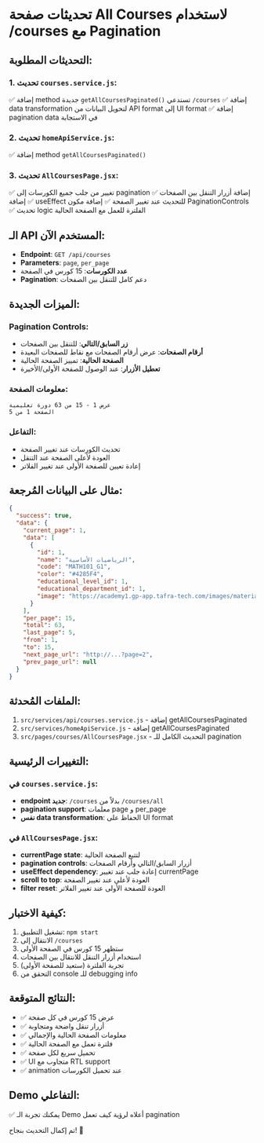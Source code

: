 # تحديثات صفحة All Courses لاستخدام /courses مع Pagination

## التحديثات المطلوبة:

### 1. تحديث `courses.service.js`:
✅ إضافة method جديدة `getAllCoursesPaginated()` تستدعي `/courses`
✅ إضافة data transformation لتحويل البيانات من API format إلى UI format
✅ إضافة pagination data في الاستجابة

### 2. تحديث `homeApiService.js`:
✅ إضافة method `getAllCoursesPaginated()` 

### 3. تحديث `AllCoursesPage.jsx`:
✅ تغيير من جلب جميع الكورسات إلى pagination
✅ إضافة أزرار التنقل بين الصفحات
✅ إضافة useEffect للتحديث عند تغيير الصفحة
✅ إضافة مكون PaginationControls
✅ تحديث logic الفلترة للعمل مع الصفحة الحالية

## الـ API المستخدم الآن:
- **Endpoint**: `GET /api/courses`
- **Parameters**: `page`, `per_page`
- **عدد الكورسات**: 15 كورس في الصفحة
- **Pagination**: دعم كامل للتنقل بين الصفحات

## الميزات الجديدة:

### Pagination Controls:
- **زر السابق/التالي**: للتنقل بين الصفحات
- **أرقام الصفحات**: عرض أرقام الصفحات مع نقاط للصفحات البعيدة
- **الصفحة الحالية**: تمييز الصفحة الحالية
- **تعطيل الأزرار**: عند الوصول للصفحة الأولى/الأخيرة

### معلومات الصفحة:
```
عرض 1 - 15 من 63 دورة تعليمية
الصفحة 1 من 5
```

### التفاعل:
- تحديث الكورسات عند تغيير الصفحة
- العودة لأعلى الصفحة عند التنقل
- إعادة تعيين للصفحة الأولى عند تغيير الفلاتر

## مثال على البيانات المُرجعة:
```json
{
  "success": true,
  "data": {
    "current_page": 1,
    "data": [
      {
        "id": 1,
        "name": "الرياضيات الأساسية",
        "code": "MATH101_G1",
        "color": "#4285F4",
        "educational_level_id": 1,
        "educational_department_id": 1,
        "image": "https://academy1.gp-app.tafra-tech.com/images/material-holder.webp"
      }
    ],
    "per_page": 15,
    "total": 63,
    "last_page": 5,
    "from": 1,
    "to": 15,
    "next_page_url": "http://...?page=2",
    "prev_page_url": null
  }
}
```

## الملفات المُحدثة:
1. `src/services/api/courses.service.js` - إضافة getAllCoursesPaginated
2. `src/services/homeApiService.js` - إضافة getAllCoursesPaginated  
3. `src/pages/courses/AllCoursesPage.jsx` - التحديث الكامل للـ pagination

## التغييرات الرئيسية:

### في `courses.service.js`:
- **endpoint جديد**: `/courses` بدلاً من `/courses/all`
- **pagination support**: معلمات page و per_page
- **نفس data transformation**: الحفاظ على UI format

### في `AllCoursesPage.jsx`:
- **currentPage state**: لتتبع الصفحة الحالية
- **pagination controls**: أزرار السابق/التالي وأرقام الصفحات
- **useEffect dependency**: إعادة جلب عند تغيير currentPage
- **scroll to top**: العودة لأعلى عند تغيير الصفحة
- **filter reset**: العودة للصفحة الأولى عند تغيير الفلاتر

## كيفية الاختبار:
1. تشغيل التطبيق: `npm start`
2. الانتقال إلى `/courses`
3. ستظهر 15 كورس في الصفحة الأولى
4. استخدام أزرار التنقل للانتقال بين الصفحات
5. تجربة الفلترة (ستعيد للصفحة الأولى)
6. التحقق من console للـ debugging info

## النتائج المتوقعة:
- ✅ عرض 15 كورس في كل صفحة
- ✅ أزرار تنقل واضحة ومتجاوبة
- ✅ معلومات الصفحة الحالية والإجمالي
- ✅ فلترة تعمل مع الصفحة الحالية
- ✅ تحميل سريع لكل صفحة
- ✅ UI متجاوب مع RTL support
- ✅ animation عند تحميل الكورسات

## Demo التفاعلي:
✅ يمكنك تجربة الـ Demo أعلاه لرؤية كيف تعمل pagination

تم إكمال التحديث بنجاح! 🎉